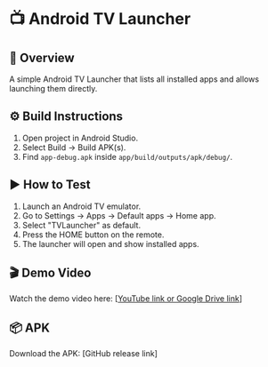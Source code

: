 # 📺 Android TV Launcher

## 🧩 Overview
A simple Android TV Launcher that lists all installed apps and allows launching them directly.

## ⚙️ Build Instructions
1. Open project in Android Studio.
2. Select Build → Build APK(s).
3. Find `app-debug.apk` inside `app/build/outputs/apk/debug/`.

## ▶️ How to Test
1. Launch an Android TV emulator.
2. Go to Settings → Apps → Default apps → Home app.
3. Select "TVLauncher" as default.
4. Press the HOME button on the remote.
5. The launcher will open and show installed apps.

## 🎬 Demo Video
Watch the demo video here: [[YouTube link or Google Drive link](https://drive.google.com/file/d/1S1WB6uIdKJve3kIS6BwZLA-7kHZ5ya1Z/view?usp=sharing)]

## 📦 APK
Download the APK: [GitHub release link]
